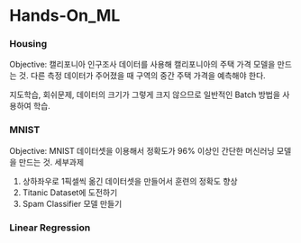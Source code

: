 # Hands-On_ML

### Housing

Objective: 캘리포니아 인구조사 데이터를 사용해 캘리포니아의 주택 가격 모델을 만드는 것.
다른 측정 데이터가 주어졌을 때 구역의 중간 주택 가격을 예측해야 한다.

지도학습, 회쉬문제, 데이터의 크기가 그렇게 크지 않으므로 일반적인 Batch 방법을 사용하여 학습.

### MNIST

Objective: MNIST 데이터셋을 이용해서 정확도가 96% 이상인 간단한 머신러닝 모델을 만드는 것.
세부과제

1. 상하좌우로 1픽셀씩 옮긴 데이터셋을 만들어서 훈련의 정확도 향상
2. Titanic Dataset에 도전하기
3. Spam Classifier 모델 만들기

### Linear Regression
